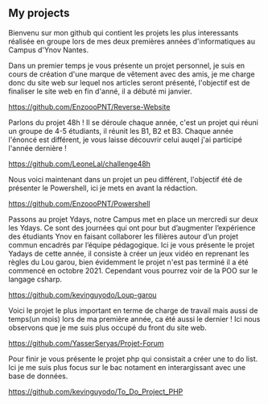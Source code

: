 ## My projects 

Bienvenu sur mon github qui contient les projets les plus interessants réalisée en groupe lors de mes deux premières années d'informatiques au Campus d'Ynov Nantes.


Dans un premier temps je vous présente un projet personnel, je suis en cours de création d'une marque de vêtement avec des amis, je me charge donc du site web sur lequel nos articles seront présenté, l'objectif est de finaliser le site web en fin d'anné, il a débuté mi janvier.

https://github.com/EnzoooPNT/Reverse-Website


Parlons du projet 48h ! Il se déroule chaque année, c'est un projet qui réuni un groupe de 4-5 étudiants, il réunit les B1, B2 et B3. Chaque année l'énoncé est différent, je vous laisse découvrir celui auqel j'ai participé l'année dernière !

https://github.com/LeoneLal/challenge48h


Nous voici maintenant dans un projet un peu différent, l'objectif été de présenter le Powershell, ici je mets en avant la rédaction.

https://github.com/EnzoooPNT/Powershell


Passons au projet Ydays, notre Campus met en place un mercredi sur deux les Ydays. Ce sont des journées qui ont pour but d’augmenter l’expérience des étudiants Ynov en faisant collaborer les filières autour d’un projet commun encadrés par l’équipe pédagogique.
Ici je vous présente le projet Yadays de cette année, il consiste à créer un jeux vidéo en reprenant les règles du Lou garou, bien évidemment le projet n'est pas terminé il a été commencé en octobre 2021. Cependant vous pourrez voir de la POO sur le langage csharp.​

https://github.com/kevinguyodo/Loup-garou


Voici le projet le plus important en terme de charge de travail mais aussi de temps(un mois) lors de ma première année, ca été aussi le dernier !
Ici nous observons que je me suis plus occupé du front du site web.

https://github.com/YasserSeryas/Projet-Forum


Pour finir je vous présente le projet php qui consistait a créer une to do list.
Ici je me suis plus focus sur le bac notament en interargissant avec une base de données.

https://github.com/kevinguyodo/To_Do_Project_PHP
